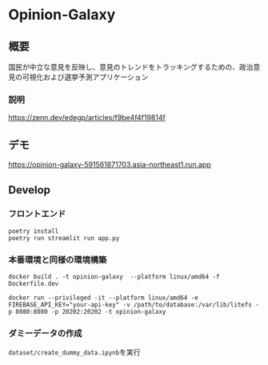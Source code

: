 # Opinion-Galaxy

## 概要

国民が中立な意見を反映し、意見のトレンドをトラッキングするための、政治意見の可視化および選挙予測アプリケーション

### 説明

https://zenn.dev/edegp/articles/f9be4f4f19814f

## デモ

https://opinion-galaxy-591561871703.asia-northeast1.run.app


## Develop

### フロントエンド
```
poetry install
poetry run streamlit run app.py
```

### 本番環境と同様の環境構築
```
docker build . -t opinion-galaxy  --platform linux/amd64 -f Dockerfile.dev

docker run --privileged -it --platform linux/amd64 -e FIREBASE_API_KEY="your-api-key" -v /path/to/database:/var/lib/litefs -p 8080:8080 -p 20202:20202 -t opinion-galaxy
```

### ダミーデータの作成
`dataset/create_dummy_data.ipynb`を実行